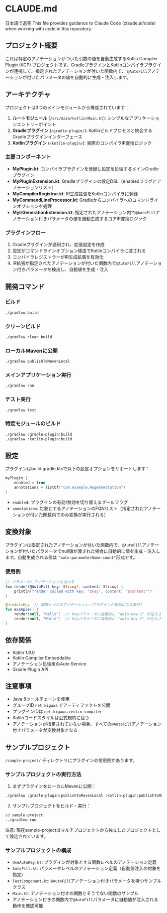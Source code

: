 # CLAUDE.md

日本語で返答
This file provides guidance to Claude Code (claude.ai/code) when working with code in this repository.

## プロジェクト概要

これは特定のアノテーションがついた引数の値を自動生成するKotlin Compiler Plugin (KCP)
プロジェクトです。GradleプラグインとKotlinコンパイラプラグインが連携して、指定されたアノテーションが付いた関数内で、
`@AutoFill`アノテーションが付いたパラメータの値を自動的に生成・注入します。

## アーキテクチャ

プロジェクトは3つのメインモジュールから構成されています：

1. **ルートモジュール** (`/src/main/kotlin/Main.kt`): シンプルなアプリケーションエントリーポイント
2. **Gradleプラグイン** (`/gradle-plugin/`): Kotlinビルドプロセスと統合するGradleプラグインインターフェース
3. **Kotlinプラグイン** (`/kotlin-plugin/`): 実際のコンパイラIR変換ロジック

### 主要コンポーネント

- **MyPlugin.kt**: コンパイラプラグインを登録し設定を処理するメインGradleプラグイン
- **MyPluginExtension.kt**: Gradleプラグインの設定DSL（enabledフラグとアノテーションリスト）
- **MyCompilerRegistrar.kt**: IR生成拡張をKotlinコンパイラに登録
- **MyCommandLineProcessor.kt**: Gradleからコンパイラへのコマンドラインオプションを処理
- **MyIrGenerationExtension.kt**: 指定されたアノテーション内で`@AutoFill`アノテーション付きパラメータの値を自動生成するコアIR変換ロジック

### プラグインフロー

1. Gradleプラグインが適用され、拡張設定を作成
2. 設定がコマンドラインオプション経由でKotlinコンパイラに渡される
3. コンパイラレジストラーがIR生成拡張を有効化
4. IR拡張が指定されたアノテーションが付いた関数内で`@AutoFill`アノテーション付きパラメータを検出し、自動値を生成・注入

## 開発コマンド

### ビルド

```bash
./gradlew build
```

### クリーンビルド

```bash
./gradlew clean build
```

### ローカルMavenに公開

```bash
./gradlew publishToMavenLocal
```

### メインアプリケーション実行

```bash
./gradlew run
```

### テスト実行

```bash
./gradlew test
```

### 特定モジュールのビルド

```bash
./gradlew :gradle-plugin:build
./gradlew :kotlin-plugin:build
```

## 設定

プラグインはbuild.gradle.ktsで以下の設定オプションをサポートします：

```kotlin
myPlugin {
    enabled = true
    annotations = listOf("com.example.HogeAnnotation")
}
```

- `enabled`: プラグインの有効/無効を切り替えるブールフラグ
- `annotations`: 対象とするアノテーションのFQNリスト（指定されたアノテーションが付いた関数内でのみ変換が実行される）

## 変換対象

プラグインは指定されたアノテーションが付いた関数内で、`@AutoFill`アノテーションが付いたパラメータでnull値が渡された場合に自動的に値を生成・注入します。自動生成される値は
`"auto-parameterName-count"`形式です。

### 使用例

```kotlin
// パラメータにアノテーションを付ける
fun render(@AutoFill key: String?, content: String) {
    println("render called with key: '$key', content: '$content'")
}

@UseAutoKey  // 関数レベルのアノテーション（プラグインが有効になる条件）
fun example() {
    render(null, "Hello")  // keyパラメータに自動的に "auto-key-1" が注入される
    render(null, "World")  // keyパラメータに自動的に "auto-key-2" が注入される
}
```

## 依存関係

- Kotlin 1.9.0
- Kotlin Compiler Embeddable
- アノテーション処理用のAuto Service
- Gradle Plugin API

## 注意事項

- Java 8ツールチェーンを使用
- グループID `net.kigawa` でアーティファクトを公開
- プラグインIDは `net.kigawa.renlin-compiler`
- Kotlinコードスタイルは公式規約に従う
- アノテーションが指定されていない場合、すべての`@AutoFill`アノテーション付きパラメータが変換対象となる

## サンプルプロジェクト

`/sample-project/` ディレクトリにプラグインの使用例があります。

### サンプルプロジェクトの実行方法

1. まずプラグインをローカルMavenに公開：

```bash
./gradlew :gradle-plugin:publishToMavenLocal :kotlin-plugin:publishToMavenLocal
```

2. サンプルプロジェクトをビルド・実行：

```bash
cd sample-project
../gradlew run
```

注意: 現在sample-projectはマルチプロジェクトから独立したプロジェクトとして設定されています。

### サンプルプロジェクトの構成

- `UseAutoKey.kt`: プラグインが対象とする関数レベルのアノテーション定義
- `AutoFill.kt`: パラメータレベルのアノテーション定義（自動値注入の対象を指定）
- `TestComponent.kt`: `@AutoFill`アノテーション付きパラメータを持つサンプルクラス
- `Main.kt`: アノテーション付きの関数とそうでない関数のサンプル
- アノテーション付きの関数内で`@AutoFill`パラメータに自動値が注入される動作を確認可能